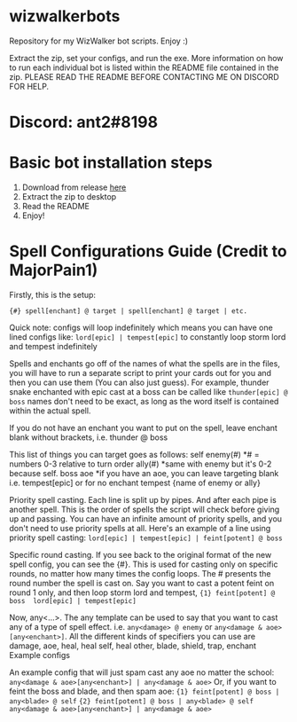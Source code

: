 # wizwalkerbots
Repository for my WizWalker bot scripts. Enjoy :)

Extract the zip, set your configs, and run the exe. More information on how to run each individual bot is listed within the README file contained in the zip. PLEASE READ THE README BEFORE CONTACTING ME ON DISCORD FOR HELP.

# Discord: ant2#8198

# Basic bot installation steps

  1. Download from release [here](https://github.com/ant2wavy/wizwalkerbots/releases)
  2. Extract the zip to desktop
  3. Read the README
  4. Enjoy!

# Spell Configurations Guide (Credit to MajorPain1)

Firstly, this is the setup:

``` {#} spell[enchant] @ target | spell[enchant] @ target | etc. ```

Quick note: configs will loop indefinitely which means you can have one lined configs like: ```lord[epic] | tempest[epic]``` to constantly loop storm lord and tempest indefinitely

Spells and enchants go off of the names of what the spells are in the files, you will have to run a separate script to print your cards out for you and then you can use them (You can also just guess). For example, thunder snake enchanted with epic cast at a boss can be called like ```thunder[epic] @ boss``` names don't need to be exact, as long as the word itself is contained within the actual spell.

If you do not have an enchant you want to put on the spell, leave enchant blank without brackets, i.e. thunder @ boss

This list of things you can target goes as follows:
self
enemy(#) *# = numbers 0-3 relative to turn order
ally(#) *same with enemy but it's 0-2 because self.
boss
aoe *if you have an aoe, you can leave targeting blank i.e. tempest[epic] or for no enchant tempest
{name of enemy or ally}

Priority spell casting. Each line is split up by pipes. And after each pipe is another spell. This is the order of spells the script will check before giving up and passing. You can have an infinite amount of priority spells, and you don't need to use priority spells at all. Here's an example of a line using priority spell casting: ```lord[epic] | tempest[epic] | feint[potent] @ boss```

Specific round casting. If you see back to the original format of the new spell config, you can see the {#}. This is used for casting only on specific rounds, no matter how many times the config loops. The # presents the round number the spell is cast on. Say you want to cast a potent feint on round 1 only, and then loop storm lord and tempest, ```{1} feint[potent] @ boss 
lord[epic] | tempest[epic]```

Now, any<...>. The any template can be used to say that you want to cast any of a type of spell effect. i.e. ```any<damage> @ enemy``` or ```any<damage & aoe>[any<enchant>]```. All the different kinds of specifiers you can use are damage, aoe, heal, heal self, heal other, blade, shield, trap, enchant
Example configs

An example config that will just spam cast any aoe no matter the school:
```any<damage & aoe>[any<enchant>] | any<damage & aoe>```
Or, if you want to feint the boss and blade, and then spam aoe:
```{1} feint[potent] @ boss | any<blade> @ self```
```{2} feint[potent] @ boss | any<blade> @ self```
```any<damage & aoe>[any<enchant>] | any<damage & aoe>```
